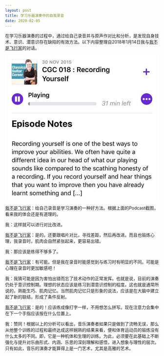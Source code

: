 ```yaml
---
layout: post
title: 学习乐器演奏中的自我录音
date: 2020-02-05
---
```


在学习乐器演奏的过程中，通过给自己录音并与原声作对比和分析，是发现自身技术、意识、潜意识存在缺陷的有效方法。以下内容整理自2018年1月14日我与[我不是飞行家](https://www.douban.com/people/58073966/)的对话。

![](/figures/p69771707.jpg)

[我不是飞行家](https://www.douban.com/people/58073966/)：给自己录音是学习演奏的一种好方法。根据上面的Podcast截图，看来我的体会还是有道理的。

我：这样就可以进行对比改进。

[我不是飞行家](https://www.douban.com/people/58073966/)：是的。还要跟唱片对比，寻找差距，然后再改进。而且也锻炼心理，我录音时，肌肉会自然紧张起来，更容易出错。

我：那应该是练得不够多了。

[我不是飞行家](https://www.douban.com/people/58073966/)：有可能。但是我在录音时能感觉到与练习时有明显的不同。可能是心理在录音时更加敏感吧！

我：我猜可能是因为害怕出错而忘了技术动作的正常发挥。也就是说，目前的演奏仍处于意识控制期。理想的状态应该是练习到潜意识控制的程度。这也就是通常所说的，熟能生巧、肌肉记忆。当然肌肉记忆只是形象的说法，应该是在大脑中建立起了新的联结，形成了条件反射。

[我不是飞行家](https://www.douban.com/people/58073966/)：是的！应该练成像打字一样，不用想怎么拼写。现在注意力会集中在下一个手指应该按在什么位置上。

我：赞同！根据以上的分析可以看出，音乐演奏者如果只是做到了流畅无误，那么从他整个训练的过程和最终达成这样娴熟的结果来看，便和体育运动员的锻炼没有什么太多的不同。即，它是一种机体和生理的训练。为此，必须要在此基础上不断强化与提升对乐曲形式、内涵、乐思的深刻理解和感悟，进入想象与理性的层次。只有如此，音乐的演奏才能算得上是一门艺术，尤其是高雅的艺术。
